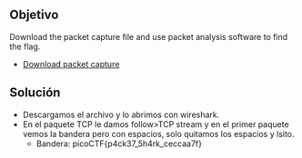 ## Objetivo
Download the packet capture file and use packet analysis software to find the flag.
- [Download packet capture](https://artifacts.picoctf.net/c/194/network-dump.flag.pcap)
## Solución
- Descargamos el archivo y lo abrimos con wireshark.
- En el paquete TCP le damos follow>TCP stream y en el primer paquete vemos la bandera pero con espacios, solo quitamos los espacios y lsito.
	- Bandera: picoCTF{p4ck37_5h4rk_ceccaa7f}